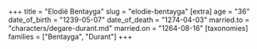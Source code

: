 +++
title = "Elodië Bentayga"
slug = "elodie-bentayga"
[extra]
age = "36"
date_of_birth = "1239-05-07"
date_of_death = "1274-04-03"
married.to = "characters/degare-durant.md"
married.on = "1264-08-16"
[taxonomies]
families = ["Bentayga", "Durant"]
+++

